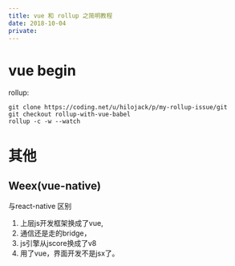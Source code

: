 ```yaml
---
title: vue 和 rollup 之简明教程
date: 2018-10-04
private:
---
```

# vue begin
rollup:

    git clone https://coding.net/u/hilojack/p/my-rollup-issue/git
    git checkout rollup-with-vue-babel
    rollup -c -w --watch


# 其他

## Weex(vue-native)
与react-native 区别
1. 上层js开发框架换成了vue,
2. 通信还是走的bridge，
3. js引擎从jscore换成了v8
4. 用了vue，界面开发不是jsx了。
